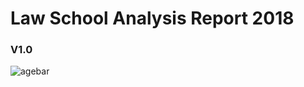 # Law School Analysis Report 2018 

### V1.0

![agebar](https://user-images.githubusercontent.com/34765298/42555223-7ffca7ae-8522-11e8-8c8a-e1df1c3ccd41.png)
